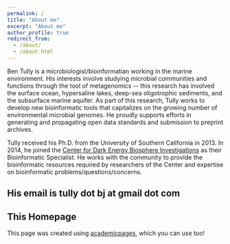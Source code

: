 ```yaml
---
permalink: /
title: "About me"
excerpt: "About me"
author_profile: true
redirect_from: 
  - /about/
  - /about.html
---
```

Ben Tully is a microbiologist/bioinformatian working in the marine environment. His interests involve studying microbial communities and functions through the tool of metagenomics -- this research has involved the surface ocean, hypersaline lakes, deep-sea oligotrophic sediments, and the subsurface marine aquifer. As part of this research, Tully works to develop new bioinformatic tools that capitalizes on the growing number of environmental microbial genomes. He proudly supports efforts in generating and propagating open data standards and submission to preprint archives.

Tully received his Ph.D. from the University of Southern California in 2013. In 2014, he joined the [Center for Dark Energy Biosphere Investigations](http://www.darkenergybiosphere.org/) as their Bioinformatic Specialist. He works with the community to provide the bioinformatic resources required by researchers of the Center and expertise on bioinformatic problems/questions/concerns.

His email is tully dot bj at gmail dot com
------

This Homepage
------
This page was created using [academicpages](https://academicpages.github.io/markdown/), which you can use too!
